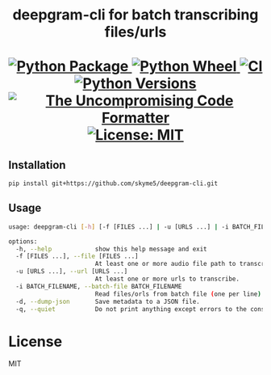 <p>
  <div align="center">
  <h1>
    deepgram-cli for batch transcribing files/urls<br /> <br />
    <a href="https://pypi.python.org/pypi/deepgram-cli">
      <img
        src="https://img.shields.io/pypi/v/deepgram-cli.svg?cacheSeconds=360"
        alt="Python Package"
      />
    </a>
    <a href="https://pypi.python.org/pypi/deepgram-cli">
      <img
        src="https://img.shields.io/pypi/wheel/deepgram-cli"
        alt="Python Wheel"
      />
    </a>
    <a href="https://pypi.python.org/pypi/deepgram-cli">
      <img
        src="https://img.shields.io/github/workflow/status/skyme5/deepgram-cli/build?cacheSeconds=360"
        alt="CI"
      />
    </a>
    <!-- <a href="https://codecov.io/gh/skyme5/deepgram-cli">
      <img
        src="https://img.shields.io/codecov/c/github/skyme5/deepgram-cli?cacheSeconds=360"
        alt="Code Coverage"
      />
    </a> -->
    <a href="https://codecov.io/gh/skyme5/deepgram-cli">
      <img
        src="https://img.shields.io/pypi/pyversions/deepgram-cli"
        alt="Python Versions"
      />
    </a>
    <a href="https://github.com/psf/black">
      <img
        src="https://img.shields.io/badge/code%20style-black-000000.svg"
        alt="The Uncompromising Code Formatter"
      />
    </a>
    <a href="https://opensource.org/licenses/MIT">
      <img
        src="https://img.shields.io/badge/License-MIT-blue.svg"
        alt="License: MIT"
      />
    </a>
  </h1>
  </div>
</p>


## Installation

```
pip install git+https://github.com/skyme5/deepgram-cli.git
```

## Usage

```bash
usage: deepgram-cli [-h] [-f [FILES ...] | -u [URLS ...] | -i BATCH_FILENAME] [-d] [-q]

options:
  -h, --help            show this help message and exit
  -f [FILES ...], --file [FILES ...]
                        At least one or more audio file path to transcribe.
  -u [URLS ...], --url [URLS ...]
                        At least one or more urls to transcribe.
  -i BATCH_FILENAME, --batch-file BATCH_FILENAME
                        Read files/orls from batch file (one per line).
  -d, --dump-json       Save metadata to a JSON file.
  -q, --quiet           Do not print anything except errors to the console.
```

# License

MIT
